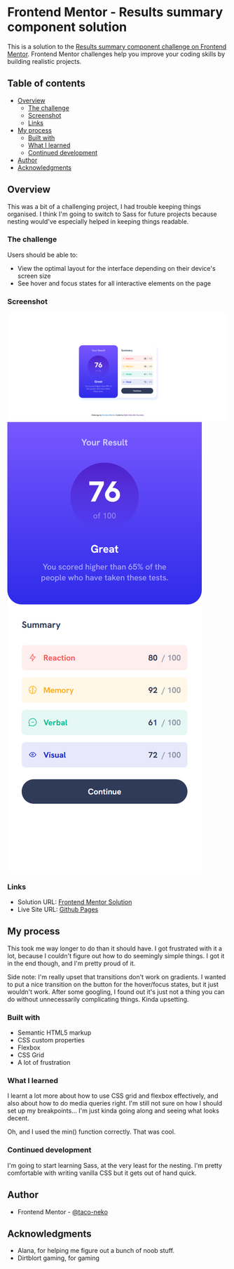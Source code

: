 # Frontend Mentor - Results summary component solution

This is a solution to the [Results summary component challenge on Frontend Mentor](https://www.frontendmentor.io/challenges/results-summary-component-CE_K6s0maV). Frontend Mentor challenges help you improve your coding skills by building realistic projects. 

## Table of contents

- [Overview](#overview)
  - [The challenge](#the-challenge)
  - [Screenshot](#screenshot)
  - [Links](#links)
- [My process](#my-process)
  - [Built with](#built-with)
  - [What I learned](#what-i-learned)
  - [Continued development](#continued-development)
- [Author](#author)
- [Acknowledgments](#acknowledgments)

## Overview

This was a bit of a challenging project, I had trouble keeping things organised. I think I'm going to switch to Sass for future projects because nesting would've especially helped in keeping things readable.

### The challenge

Users should be able to:

- View the optimal layout for the interface depending on their device's screen size
- See hover and focus states for all interactive elements on the page

### Screenshot

![](./assets/images/screenshot-desktop.png)
![](./assets/images/screenshot-mobile.png)

### Links

- Solution URL: [Frontend Mentor Solution](https://www.frontendmentor.io/solutions/result-summary-component-using-html-and-css-gYs13OP7oE)
- Live Site URL: [Github Pages](https://taco-neko.github.io/frontend-mentor-result-summary-component-challenge/)

## My process

This took me way longer to do than it should have. I got frustrated with it a lot, because I couldn't figure out how to do seemingly simple things. I got it in the end though, and I'm pretty proud of it.

Side note: I'm really upset that transitions don't work on gradients. I wanted to put a nice transition on the button for the hover/focus states, but it just wouldn't work. After some googling, I found out it's just not a thing you can do without unnecessarily complicating things. Kinda upsetting.

### Built with

- Semantic HTML5 markup
- CSS custom properties
- Flexbox
- CSS Grid
- A lot of frustration

### What I learned

I learnt a lot more about how to use CSS grid and flexbox effectively, and also about how to do media queries right. I'm still not sure on how I should set up my breakpoints... I'm just kinda going along and seeing what looks decent.

Oh, and I used the min() function correctly. That was cool. 

### Continued development

I'm going to start learning Sass, at the very least for the nesting. I'm pretty comfortable with writing vanilla CSS but it gets out of hand quick.

## Author

- Frontend Mentor - [@taco-neko](https://www.frontendmentor.io/profile/taco-neko)

## Acknowledgments

- Alana, for helping me figure out a bunch of noob stuff.
- Dirtblort gaming, for gaming
